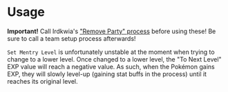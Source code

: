 # Usage
**Important!** Call Irdkwia's ["Remove Party" process](https://github.com/marius851000/eos-marius-patch/blob/13109a15c27b360e21da792cd8c22d5682028928/process/eu_fixed/remove_party.asm) before using these! Be sure to call a team setup process afterwards!

`Set Mentry Level` is unfortunately unstable at the moment when trying to change to a lower level. Once changed to a lower level, the "To Next Level" EXP value will reach a negative value. As such, when the Pokémon gains EXP, they will slowly level-up (gaining stat buffs in the process) until it reaches its original level.
